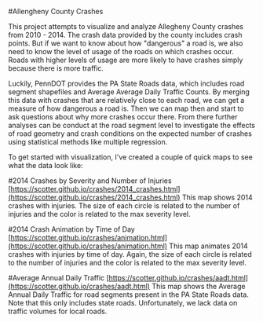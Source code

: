 #Allengheny County Crashes

This project attempts to visualize and analyze Allegheny County crashes from 2010 - 2014. The crash data provided by the county includes crash points. But if we want to know about how "dangerous" a road is, we also need to know the level of usage of the roads on which crashes occur. Roads with higher levels of usage are more likely to have crashes simply because there is more traffic.

Luckily, PennDOT provides the PA State Roads data, which includes road segment shapefiles and Average Average Daily Traffic Counts. By merging this data with crashes that are relatively close to each road, we can get a measure of how dangerous a road is. Then we can map then and start to ask questions about why more crashes occur there. From there further analyses can be conduct at the road segment level to investigate the effects of road geometry and crash conditions on the expected number of crashes using statistical methods like multiple regression. 

To get started with visualization, I've created a couple of quick maps to see what the data look like:

#2014 Crashes by Severity and Number of Injuries
[https://scotter.github.io/crashes/2014_crashes.html](https://scotter.github.io/crashes/2014_crashes.html)
This map shows 2014 crashes with injuries. The size of each circle is related to the number of injuries and the color is related to the max severity level.

#2014 Crash Animation by Time of Day
[https://scotter.github.io/crashes/animation.html](https://scotter.github.io/crashes/animation.html)
This map animates 2014 crashes with injuries by time of day. Again, the size of each circle is related to the number of injuries and the color is related to the max severity level.

#Average Annual Daily Traffic
[https://scotter.github.io/crashes/aadt.html](https://scotter.github.io/crashes/aadt.html)
This map shows the Average Annual Daily Traffic for road segments present in the PA State Roads data. Note that this only includes state roads. Unfortunately, we lack data on traffic volumes for local roads.


